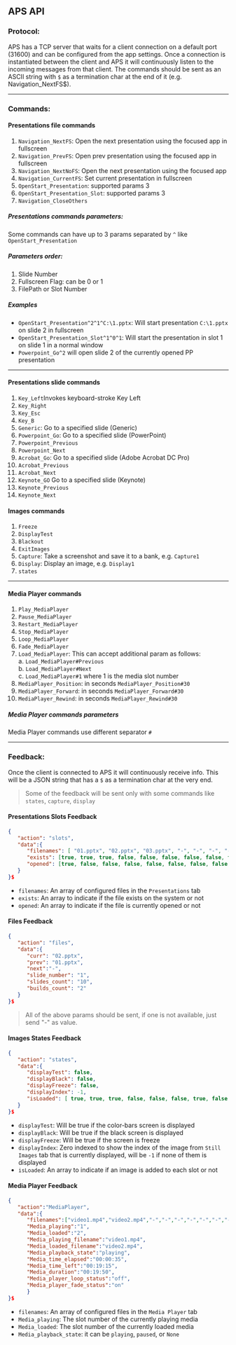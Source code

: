 ## APS API

### Protocol:
APS has a TCP server that waits for a client connection on a default port (31600) and can be configured from the app settings. Once a connection is instantiated between the client and APS it will continuously listen to the incoming messages from that client.
The commands should be sent as an ASCII string with `$` as a termination char at
the end of it (e.g. Navigation_NextFS$).

---

### Commands:

#### Presentations file commands
1. `Navigation_NextFS`: Open the next presentation using the focused app in fullscreen
2. `Navigation_PrevFS`: Open prev presentation using the focused app in fullscreen
3. `Navigation_NextNoFS`: Open the next presentation using the focused app
4. `Navigation_CurrentFS`: Set current presentation in fullscreen
5. `OpenStart_Presentation`: supported params 3
6. `OpenStart_Presentation_Slot`: supported params 3
7. `Navigation_CloseOthers`
##### Presentations commands parameters: 
Some commands can have up to 3 params separated by `^` like `OpenStart_Presentation`
##### Parameters order:
1. Slide Number
2. Fullscreen Flag: can be 0 or 1
3. FilePath or Slot Number
##### Examples
- `OpenStart_Presentation^2^1^C:\1.pptx`: Will start presentation `C:\1.pptx` on slide 2 in fullscreen
- `OpenStart_Presentation_Slot^1^0^1`: Will start the presentation in slot 1 on slide 1 in a normal window
- `Powerpoint_Go^2` will open slide 2 of the currently opened PP presentation

---
#### Presentations slide commands
1. `Key_Left`Invokes keyboard-stroke Key Left 
2. `Key_Right` 
3. `Key_Esc`
4. `Key_B`
5. `Generic`: Go to a specified slide (Generic)
6. `Powerpoint_Go`: Go to a specified slide (PowerPoint)
7. `Powerpoint_Previous`
8. `Powerpoint_Next`
9. `Acrobat_Go`: Go to a specified slide (Adobe Acrobat DC Pro)
10. `Acrobat_Previous`
11. `Acrobat_Next`
12. `Keynote_GO` Go to a specified slide (Keynote)
13. `Keynote_Previous`
14. `Keynote_Next`


#### Images commands
1. `Freeze`
2. `DisplayTest`
3. `Blackout`
4. `ExitImages` 
5. `Capture`: Take a screenshot and save it to a bank, e.g. `Capture1`
6. `Display`: Display an image, e.g. `Display1`
7. `states`

---

#### Media Player commands
1. `Play_MediaPlayer`
2. `Pause_MediaPlayer`
3. `Restart_MediaPlayer`
4. `Stop_MediaPlayer`
5. `Loop_MediaPlayer`
6. `Fade_MediaPlayer`
7. `Load_MediaPlayer`: This can accept additional param as follows:\
  a. `Load_MediaPlayer#Previous`\
  b. `Load_MediaPlayer#Next`\
  c. `Load_MediaPlayer#1` where 1 is the media slot number
1. `MediaPlayer_Position`: in seconds `MediaPlayer_Position#30`
2. `MediaPlayer_Forward`: in seconds `MediaPlayer_Forward#30`
3.  `MediaPlayer_Rewind`: in seconds `MediaPlayer_Rewind#30`

##### Media Player commands parameters
Media Player commands use different separator `#`

---

### Feedback:
Once the client is connected to APS it will continuously receive info. This will be a JSON string that has a `$` as a termination char at the very end.
> Some of the feedback will be sent only with some commands like `states`, `capture`, `display`


#### Presentations Slots Feedback
```JSON
{
   "action": "slots",
   "data":{
      "filenames": [ "01.pptx", "02.pptx", "03.pptx", "-", "-", "-", "-", "-", "-", "-", "-", "-", "-", "-", "-", "-", "-", "-", "-", "-"],
      "exists": [true, true, true, false, false, false, false, false, false, false, false, false, false, false, false, false, false, false, false, false],
      "opened": [true, false, false, false, false, false, false, false, false, false, false, false, false, false, false, false, false, false, false, false]
   }
}$
```

- `filenames`: An array of configured files in the `Presentations` tab
- `exists`:  An array to indicate if the file exists on the system or not
- `opened`:  An array to indicate if the file is currently opened or not

#### Files Feedback
```JSON
{
   "action": "files",
   "data":{
      "curr": "02.pptx",
      "prev": "01.pptx",
      "next":"-",
      "slide_number": "1",
      "slides_count": "10",
      "builds_count": "2"
   }
}$
```
> All of the above params should be sent, if one is not available, just send "-" as value.

#### Images States Feedback
```JSON
{
   "action": "states",
   "data":{
      "displayTest": false,
      "displayBlack": false,
      "displayFreeze": false,
      "displayIndex": -1,
      "isLoaded": [ true, true, true, false, false, false, true, false, false, false]
   }
}$
```

- `displayTest`: Will be true if the color-bars screen is displayed
- `displayBlack`: Will be true if the black screen is displayed 
- `displayFreeze`: Will be true if the screen is freeze
- `displayIndex`: Zero indexed to show the index of the image from `Still Images` tab that is currently displayed, will be `-1` if none of them is displayed
- `isLoaded`: An array to indicate if an image is added to each slot or not


#### Media Player Feedback
```JSON
{
   "action":"MediaPlayer",
   "data":{
      "filenames":["video1.mp4","video2.mp4","-","-","-","-","-","-","-","-","-","-","-","-","-","-","-","-","-","-","-","-","-","-","-","-","-","-","-","-","-","-","-","-","-","-","-","-","-","-"],
      "Media_playing":"1",
      "Media_loaded":"2",
      "Media_playing_filename":"video1.mp4",
      "Media_loaded_filename":"video2.mp4",
      "Media_playback_state":"playing",
      "Media_time_elapsed":"00:00:35",
      "Media_time_left":"00:19:15",
      "Media_duration":"00:19:50",
      "Media_player_loop_status":"off",
      "Media_player_fade_status":"on"
      }
}$
```
- `filenames`: An array of configured files in the `Media Player` tab
- `Media_playing`: The slot number of the currently playing media
- `Media_loaded`: The slot number of the currently loaded media
- `Media_playback_state`: it can be `playing`, `paused`, or `None`
